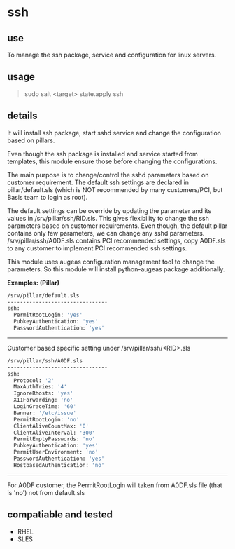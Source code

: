 # ssh

## use
To manage the ssh package, service and configuration for linux servers.

## usage
> sudo salt \<target> state.apply ssh
	
## details
It will install ssh package, start sshd service and change the configuration based on pillars. 

Even though the ssh package is installed and service started from templates, this module ensure those before changing the configurations. 

The main purpose is to change/control the sshd parameters based on customer requirement. The default ssh settings are declared in pillar/default.sls (which is NOT recommended by many customers/PCI, but Basis team to login as root). 

The default settings can be override by updating the parameter and its values in /srv/pillar/ssh/RID.sls. This gives flexibility to change the ssh parameters based on customer requirements. Even though, the default pillar contains only few parameters, we can change any sshd parameters. /srv/pillar/ssh/A0DF.sls contains PCI recommended settings, copy A0DF.sls to any customer to implement PCI recommended ssh settings. 

This module uses augeas configuration management tool to change the parameters. So this module will install python-augeas package additionally.

**Examples: (Pillar)**

```sh
/srv/pillar/default.sls
--------------------------------
ssh:
  PermitRootLogin: 'yes'
  PubkeyAuthentication: 'yes'
  PasswordAuthentication: 'yes'
```
--------------------------------

Customer based specific setting under /srv/pillar/ssh/\<RID>.sls

```sh
/srv/pillar/ssh/A0DF.sls
--------------------------------
ssh:
  Protocol: '2'
  MaxAuthTries: '4'
  IgnoreRhosts: 'yes'
  X11Forwarding: 'no'
  LoginGraceTime: '60'
  Banner: '/etc/issue'
  PermitRootLogin: 'no'
  ClientAliveCountMax: '0'
  ClientAliveInterval: '300'
  PermitEmptyPasswords: 'no'
  PubkeyAuthentication: 'yes'
  PermitUserEnvironment: 'no'
  PasswordAuthentication: 'yes'
  HostbasedAuthentication: 'no'
 ```
--------------------------------

For A0DF customer, the PermitRootLogin will taken from A0DF.sls file (that is 'no') not from default.sls

## compatiable and tested
* RHEL
* SLES

